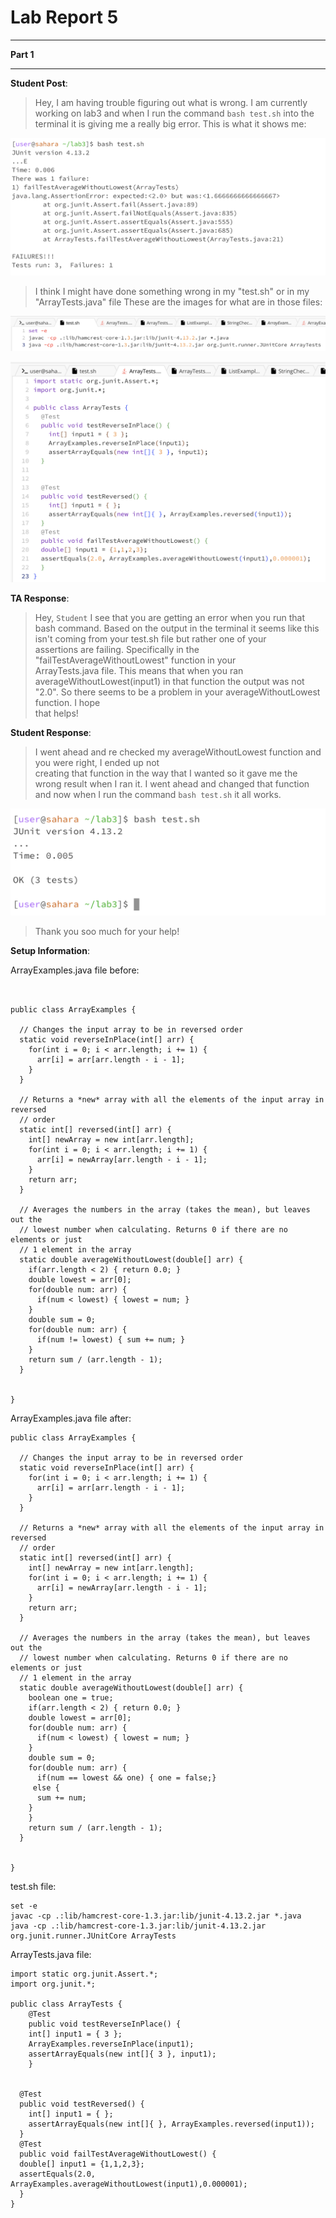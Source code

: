 # Lab Report 5

---

**Part 1**

---

**Student Post**:
   
   > Hey, I am having trouble figuring out what is wrong. I am currently working on lab3 and when I run
   > the command `bash test.sh` into the terminal it is giving me a really big error. This is what it shows me:
   
   ![Image](Lab5_Pic1.png)
   
   > I think I might have done something wrong in my "test.sh" or in my "ArrayTests.java" file
   > These are the images for what are in those files:

   ![Image](Lab5_Pic2.png)

   ![Image](Lab5_Pic3.png)

**TA Response**:

  > Hey, `Student` I see that you are getting an error when you run that bash command. Based on the output
  > in the terminal it seems like this isn't coming from your test.sh file but rather one of your   
  > assertions are failing. Specifically in the "failTestAverageWithoutLowest" function in your       
  > ArrayTests.java file. This means that when you ran averageWithoutLowest(input1) in that function the
  > output was not "2.0". So there seems to be a problem in your averageWithoutLowest function. I hope   
  > that helps!    

**Student Response**:

  > I went ahead and re checked my averageWithoutLowest function and you were right, I ended up not   
  > creating that function in the way that I wanted so it gave me the wrong result when I ran it.
  > I went ahead and changed that function and now when I run the command `bash test.sh` it all works.

  ![Image](Lab5_Pic4.png)

  > Thank you soo much for your help!

**Setup Information**:

ArrayExamples.java file before:

~~~


public class ArrayExamples {

  // Changes the input array to be in reversed order
  static void reverseInPlace(int[] arr) {
    for(int i = 0; i < arr.length; i += 1) {
      arr[i] = arr[arr.length - i - 1];
    }
  }

  // Returns a *new* array with all the elements of the input array in reversed
  // order
  static int[] reversed(int[] arr) {
    int[] newArray = new int[arr.length];
    for(int i = 0; i < arr.length; i += 1) {
      arr[i] = newArray[arr.length - i - 1];
    }
    return arr;
  }

  // Averages the numbers in the array (takes the mean), but leaves out the
  // lowest number when calculating. Returns 0 if there are no elements or just
  // 1 element in the array
  static double averageWithoutLowest(double[] arr) {
    if(arr.length < 2) { return 0.0; }
    double lowest = arr[0];
    for(double num: arr) {
      if(num < lowest) { lowest = num; }
    }
    double sum = 0;
    for(double num: arr) {
      if(num != lowest) { sum += num; }
    }
    return sum / (arr.length - 1);
  }


}

~~~

ArrayExamples.java file after:

~~~
public class ArrayExamples {

  // Changes the input array to be in reversed order
  static void reverseInPlace(int[] arr) {
    for(int i = 0; i < arr.length; i += 1) {
      arr[i] = arr[arr.length - i - 1];
    }
  }

  // Returns a *new* array with all the elements of the input array in reversed
  // order
  static int[] reversed(int[] arr) {
    int[] newArray = new int[arr.length];
    for(int i = 0; i < arr.length; i += 1) {
      arr[i] = newArray[arr.length - i - 1];
    }
    return arr;
  }

  // Averages the numbers in the array (takes the mean), but leaves out the
  // lowest number when calculating. Returns 0 if there are no elements or just
  // 1 element in the array
  static double averageWithoutLowest(double[] arr) {
    boolean one = true;
    if(arr.length < 2) { return 0.0; }
    double lowest = arr[0];
    for(double num: arr) {
      if(num < lowest) { lowest = num; }
    }
    double sum = 0;
    for(double num: arr) {
      if(num == lowest && one) { one = false;}
     else {
      sum += num;
    }
    }
    return sum / (arr.length - 1);
  }


}
~~~

test.sh file:

~~~
set -e
javac -cp .:lib/hamcrest-core-1.3.jar:lib/junit-4.13.2.jar *.java
java -cp .:lib/hamcrest-core-1.3.jar:lib/junit-4.13.2.jar org.junit.runner.JUnitCore ArrayTests
~~~

ArrayTests.java file:

~~~
import static org.junit.Assert.*;
import org.junit.*;

public class ArrayTests {
	@Test 
	public void testReverseInPlace() {
    int[] input1 = { 3 };
    ArrayExamples.reverseInPlace(input1);
    assertArrayEquals(new int[]{ 3 }, input1);
	}


  @Test
  public void testReversed() {
    int[] input1 = { };
    assertArrayEquals(new int[]{ }, ArrayExamples.reversed(input1));
  }
  @Test
  public void failTestAverageWithoutLowest() {
  double[] input1 = {1,1,2,3};
  assertEquals(2.0, ArrayExamples.averageWithoutLowest(input1),0.000001);
  }
}
~~~
   
